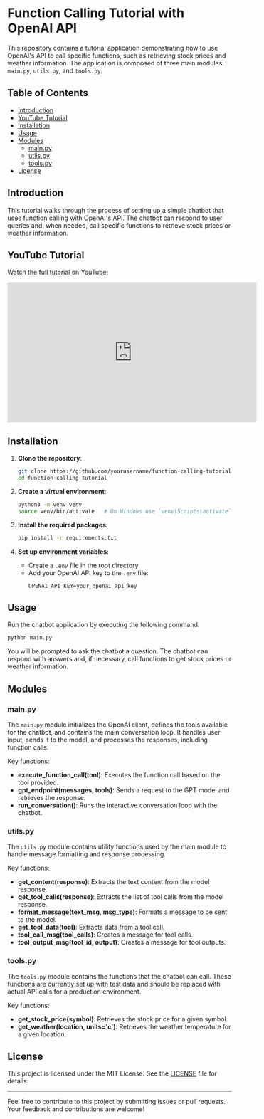 
# Function Calling Tutorial with OpenAI API

This repository contains a tutorial application demonstrating how to use OpenAI's API to call specific functions, such as retrieving stock prices and weather information. The application is composed of three main modules: `main.py`, `utils.py`, and `tools.py`.

## Table of Contents

- [Introduction](#introduction)
- [YouTube Tutorial](#youtube-tutorial)
- [Installation](#installation)
- [Usage](#usage)
- [Modules](#modules)
  - [main.py](#mainpy)
  - [utils.py](#utilspy)
  - [tools.py](#toolspy)
- [License](#license)

## Introduction

This tutorial walks through the process of setting up a simple chatbot that uses function calling with OpenAI's API. The chatbot can respond to user queries and, when needed, call specific functions to retrieve stock prices or weather information.

## YouTube Tutorial

Watch the full tutorial on YouTube:

<iframe width="560" height="315" src="https://www.youtube.com/embed/YOUR_VIDEO_ID" frameborder="0" allowfullscreen></iframe>

## Installation

1. **Clone the repository**:
   ```bash
   git clone https://github.com/yourusername/function-calling-tutorial.git
   cd function-calling-tutorial
   ```

2. **Create a virtual environment**:
   ```bash
   python3 -m venv venv
   source venv/bin/activate   # On Windows use `venv\Scripts\activate`
   ```

3. **Install the required packages**:
   ```bash
   pip install -r requirements.txt
   ```

4. **Set up environment variables**:
   - Create a `.env` file in the root directory.
   - Add your OpenAI API key to the `.env` file:
     ```
     OPENAI_API_KEY=your_openai_api_key
     ```

## Usage

Run the chatbot application by executing the following command:

```bash
python main.py
```

You will be prompted to ask the chatbot a question. The chatbot can respond with answers and, if necessary, call functions to get stock prices or weather information.

## Modules

### main.py

The `main.py` module initializes the OpenAI client, defines the tools available for the chatbot, and contains the main conversation loop. It handles user input, sends it to the model, and processes the responses, including function calls.

Key functions:
- **execute_function_call(tool)**: Executes the function call based on the tool provided.
- **gpt_endpoint(messages, tools)**: Sends a request to the GPT model and retrieves the response.
- **run_conversation()**: Runs the interactive conversation loop with the chatbot.

### utils.py

The `utils.py` module contains utility functions used by the main module to handle message formatting and response processing.

Key functions:
- **get_content(response)**: Extracts the text content from the model response.
- **get_tool_calls(response)**: Extracts the list of tool calls from the model response.
- **format_message(text_msg, msg_type)**: Formats a message to be sent to the model.
- **get_tool_data(tool)**: Extracts data from a tool call.
- **tool_call_msg(tool_calls)**: Creates a message for tool calls.
- **tool_output_msg(tool_id, output)**: Creates a message for tool outputs.

### tools.py

The `tools.py` module contains the functions that the chatbot can call. These functions are currently set up with test data and should be replaced with actual API calls for a production environment.

Key functions:
- **get_stock_price(symbol)**: Retrieves the stock price for a given symbol.
- **get_weather(location, units='c')**: Retrieves the weather temperature for a given location.

## License

This project is licensed under the MIT License. See the [LICENSE](LICENSE) file for details.

---

Feel free to contribute to this project by submitting issues or pull requests. Your feedback and contributions are welcome!
